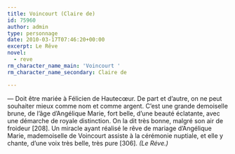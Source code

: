 ```yaml
---
title: Voincourt (Claire de)
id: 75960
author: admin
type: personnage
date: 2010-03-17T07:46:20+00:00
excerpt: Le Rêve
novel:
  - reve
rm_character_name_main: 'Voincourt '
rm_character_name_secondary: Claire de

---
```

— Doit être mariée à Félicien de Hautecœur. De part et d&rsquo;autre, on ne peut souhaiter mieux comme nom et comme argent. C&rsquo;est une grande demoiselle brune, de l&rsquo;âge d&rsquo;Angélique Marie, fort belle, d&rsquo;une beauté éclatante, avec une démarche de royale distinction. On la dit très bonne, malgré son air de froideur [208]. Un miracle ayant réalisé le rêve de mariage d&rsquo;Angélique Marie, mademoiselle de Voincourt assiste à la cérémonie nuptiale, et elle y chante, d&rsquo;une voix très belle, très pure [306]. _(Le Réve.)_